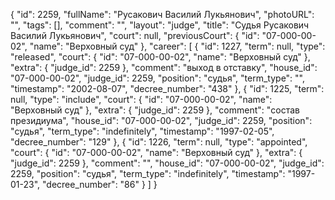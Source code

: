 {
    "id": 2259,
    "fullName": "Русакович Василий Лукьянович",
    "photoURL": "",
    "tags": [],
    "comment": "",
    "layout": "judge",
    "title": "Судья Русакович Василий Лукьянович",
    "court": null,
    "previousCourt": {
        "id": "07-000-00-02",
        "name": "Верховный суд"
    },
    "career": [
        {
            "id": 1227,
            "term": null,
            "type": "released",
            "court": {
                "id": "07-000-00-02",
                "name": "Верховный суд"
            },
            "extra": {
                "judge_id": 2259
            },
            "comment": "выход в отставку",
            "house_id": "07-000-00-02",
            "judge_id": 2259,
            "position": "судья",
            "term_type": "",
            "timestamp": "2002-08-07",
            "decree_number": "438"
        },
        {
            "id": 1225,
            "term": null,
            "type": "include",
            "court": {
                "id": "07-000-00-02",
                "name": "Верховный суд"
            },
            "extra": {
                "judge_id": 2259
            },
            "comment": "состав президиума",
            "house_id": "07-000-00-02",
            "judge_id": 2259,
            "position": "судья",
            "term_type": "indefinitely",
            "timestamp": "1997-02-05",
            "decree_number": "129"
        },
        {
            "id": 1226,
            "term": null,
            "type": "appointed",
            "court": {
                "id": "07-000-00-02",
                "name": "Верховный суд"
            },
            "extra": {
                "judge_id": 2259
            },
            "comment": "",
            "house_id": "07-000-00-02",
            "judge_id": 2259,
            "position": "судья",
            "term_type": "indefinitely",
            "timestamp": "1997-01-23",
            "decree_number": "86"
        }
    ]
}